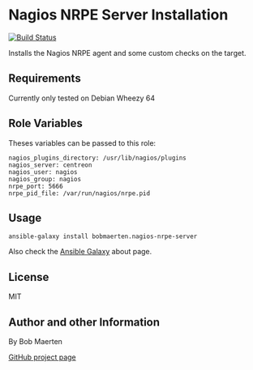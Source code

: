 # Nagios NRPE Server Installation

[![Build Status](https://travis-ci.org/bobmaerten/ansible-role-nagios-nrpe-server.png?branch=master)](https://travis-ci.org/bobmaerten/ansible-role-nagios-nrpe-server)

Installs the Nagios NRPE agent and some custom checks on the target.

## Requirements

Currently only tested on Debian Wheezy 64


## Role Variables

Theses variables can be passed to this role:

    nagios_plugins_directory: /usr/lib/nagios/plugins
    nagios_server: centreon
    nagios_user: nagios
    nagios_group: nagios
    nrpe_port: 5666
    nrpe_pid_file: /var/run/nagios/nrpe.pid

## Usage

    ansible-galaxy install bobmaerten.nagios-nrpe-server

Also check the [Ansible Galaxy](https://galaxy.ansibleworks.com/intro) about page.


## License

MIT

## Author and other Information

By Bob Maerten

[GitHub project page](https://github.com/bobmaerten/ansible-role-nagios-nrpe-server)


